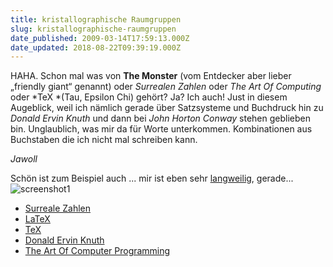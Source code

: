 ```yaml
---
title: kristallographische Raumgruppen
slug: kristallographische-raumgruppen
date_published: 2009-03-14T17:59:13.000Z
date_updated: 2018-08-22T09:39:19.000Z
---
```


HAHA. Schon mal was von **The Monster** (vom Entdecker aber lieber „friendly giant“ genannt) oder *Surrealen Zahlen* oder *The Art Of Computing* oder *TeX *(Tau, Epsilon Chi) gehört? Ja? Ich auch! Just in diesem Augeblick, weil ich nämlich gerade über Satzsysteme und Buchdruck hin zu *Donald Ervin Knuth* und dann bei *John Horton Conway* stehen geblieben bin. Unglaublich, was mir da für Worte unterkommen. Kombinationen aus Buchstaben die ich nicht mal schreiben kann.

*Jawoll*

Schön ist zum Beispiel auch ... mir ist eben sehr [langweilig](http://twitter.com/thafaker/status/1327142573), gerade...
![screenshot1](//picdump.thafaker.de/2009/03/screenshot1.jpeg)
- [Surreale Zahlen](http://de.wikipedia.org/wiki/Surreale_Zahl)
- [LaTeX](http://de.wikipedia.org/wiki/LaTeX)
- [TeX](http://de.wikipedia.org/wiki/TeX)
- [Donald Ervin Knuth](http://de.wikipedia.org/wiki/Donald_Ervin_Knuth)
- [The Art Of Computer Programming](http://de.wikipedia.org/wiki/The_Art_of_Computer_Programming)
